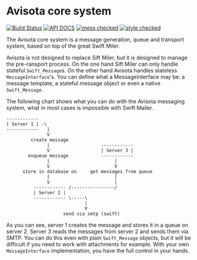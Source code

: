 Avisota core system
===================

[![Build Status](https://travis-ci.org/avisota/core.png?branch=master)](https://travis-ci.org/avisota/core) [![API DOCS](https://bit3.de/files/Icons/apidocs.png)](http://avisota.github.io/core/) [![mess checked](https://bit3.de/files/Icons/mess-checked.png)](https://github.com/bit3/php-coding-standard) [![style checked](https://bit3.de/files/Icons/style-checked.png)](https://github.com/bit3/php-coding-standard)

The Avisota core system is a message generation, queue and transport system, based on top of the great Swift Miler.

Avisota is not designed to replace Sift Miler, but it is designed to manage the pre-ransport process.
On the one hand Sift Miler can only handle stateful `Swift_Message`s. On the other hand Avisota handles stateless `MessageInterface`'s.
You can define what a MessageInterface may be: a message template, a stateful message object or even a native `Swift_Message`.

The following chart shows what you can do with the Avisota messaging system, what in most cases is impossible with Swift Mailer.

```
------------
| Server 1 | -\
------------   |
               V
         create message
               |                   ------------
               V                   | Server 3 |
        enqueue message            ------------
               |                        |
               V                        V
      store in database on     get messages from queue
               |                        |
               V                        |
          ------------ /----------------/
          | Server 2 |
          ------------ \-----\
                             |
                             V
                     send via smtp (swift)
```

As you can see, server 1 creates the message and stores it in a queue on server 2.
Server 3 reads the messages from server 2 and sends them via SMTP.
You can do this even with plain `Swift_Message` objects, but it will be difficult if you need to work with attachments for example.
With your own `MessageInterface` implementation, you have the full control in your hands.

